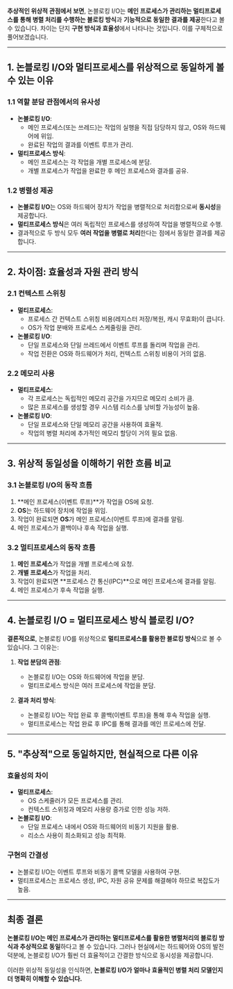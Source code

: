 **추상적인 위상적 관점에서 보면**, 논블로킹 I/O는 **메인 프로세스가 관리하는 멀티프로세스를 통해 병렬 처리를 수행하는 블로킹 방식**과 **기능적으로 동일한 결과를 제공**한다고 볼 수 있습니다. 차이는 단지 **구현 방식과 효율성**에서 나타나는 것입니다. 이를 구체적으로 풀어보겠습니다.

---

## **1. 논블로킹 I/O와 멀티프로세스를 위상적으로 동일하게 볼 수 있는 이유**

### **1.1 역할 분담 관점에서의 유사성**

- **논블로킹 I/O**:
    - 메인 프로세스(또는 쓰레드)는 작업의 실행을 직접 담당하지 않고, OS와 하드웨어에 위임.
    - 완료된 작업의 결과를 이벤트 루프가 관리.
- **멀티프로세스 방식**:
    - 메인 프로세스는 각 작업을 개별 프로세스에 분담.
    - 개별 프로세스가 작업을 완료한 후 메인 프로세스와 결과를 공유.

### **1.2 병렬성 제공**

- **논블로킹 I/O**는 OS와 하드웨어 장치가 작업을 병렬적으로 처리함으로써 **동시성**을 제공합니다.
- **멀티프로세스 방식**은 여러 독립적인 프로세스를 생성하여 작업을 병렬적으로 수행.
- 결과적으로 두 방식 모두 **여러 작업을 병렬로 처리**한다는 점에서 동일한 결과를 제공합니다.

---

## **2. 차이점: 효율성과 자원 관리 방식**

### **2.1 컨텍스트 스위칭**

- **멀티프로세스**:
    - 프로세스 간 컨텍스트 스위칭 비용(레지스터 저장/복원, 캐시 무효화)이 큽니다.
    - OS가 작업 분배와 프로세스 스케줄링을 관리.
- **논블로킹 I/O**:
    - 단일 프로세스와 단일 쓰레드에서 이벤트 루프를 돌리며 작업을 관리.
    - 작업 전환은 OS와 하드웨어가 처리, 컨텍스트 스위칭 비용이 거의 없음.

### **2.2 메모리 사용**

- **멀티프로세스**:
    - 각 프로세스는 독립적인 메모리 공간을 가지므로 메모리 소비가 큼.
    - 많은 프로세스를 생성할 경우 시스템 리소스를 낭비할 가능성이 높음.
- **논블로킹 I/O**:
    - 단일 프로세스와 단일 메모리 공간을 사용하여 효율적.
    - 작업의 병렬 처리에 추가적인 메모리 할당이 거의 필요 없음.

---

## **3. 위상적 동일성을 이해하기 위한 흐름 비교**

### **3.1 논블로킹 I/O의 동작 흐름**

1. **메인 프로세스(이벤트 루프)**가 작업을 OS에 요청.
2. **OS**는 하드웨어 장치에 작업을 위임.
3. 작업이 완료되면 **OS**가 메인 프로세스(이벤트 루프)에 결과를 알림.
4. 메인 프로세스가 콜백이나 후속 작업을 실행.

### **3.2 멀티프로세스의 동작 흐름**

1. **메인 프로세스**가 작업을 개별 프로세스에 요청.
2. **개별 프로세스**가 작업을 처리.
3. 작업이 완료되면 **프로세스 간 통신(IPC)**으로 메인 프로세스에 결과를 알림.
4. 메인 프로세스가 후속 작업을 실행.

---

## **4. 논블로킹 I/O = 멀티프로세스 방식 블로킹 I/O?**

**결론적으로**, 논블로킹 I/O를 위상적으로 **멀티프로세스를 활용한 블로킹 방식**으로 볼 수 있습니다. 그 이유는:

1. **작업 분담의 관점**:
    
    - 논블로킹 I/O는 OS와 하드웨어에 작업을 분담.
    - 멀티프로세스 방식은 여러 프로세스에 작업을 분담.
2. **결과 처리 방식**:
    
    - 논블로킹 I/O는 작업 완료 후 콜백(이벤트 루프)을 통해 후속 작업을 실행.
    - 멀티프로세스는 작업 완료 후 IPC를 통해 결과를 메인 프로세스에 전달.

---

## **5. "추상적"으로 동일하지만, 현실적으로 다른 이유**

### **효율성의 차이**

- **멀티프로세스**:
    - OS 스케줄러가 모든 프로세스를 관리.
    - 컨텍스트 스위칭과 메모리 사용량 증가로 인한 성능 저하.
- **논블로킹 I/O**:
    - 단일 프로세스 내에서 OS와 하드웨어의 비동기 지원을 활용.
    - 리소스 사용이 최소화되고 성능 최적화.

### **구현의 간결성**

- 논블로킹 I/O는 이벤트 루프와 비동기 콜백 모델을 사용하여 구현.
- 멀티프로세스는 프로세스 생성, IPC, 자원 공유 문제를 해결해야 하므로 복잡도가 높음.

---

## **최종 결론**

**논블로킹 I/O는 메인 프로세스가 관리하는 멀티프로세스를 활용한 병렬처리의 블로킹 방식과 추상적으로 동일**하다고 볼 수 있습니다. 그러나 현실에서는 하드웨어와 OS의 발전 덕분에, 논블로킹 I/O가 훨씬 더 효율적이고 간결한 방식으로 동시성을 제공합니다.

이러한 위상적 동일성을 인식하면, **논블로킹 I/O가 얼마나 효율적인 병렬 처리 모델인지 더 명확히 이해할 수 있습니다.**